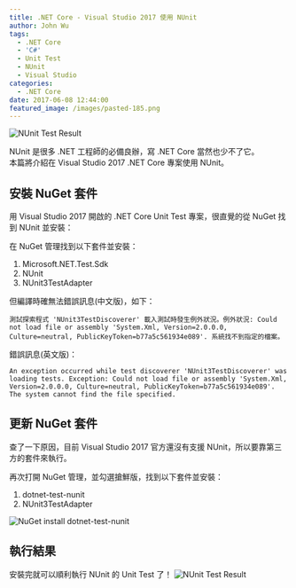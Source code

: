 ```yaml
---
title: .NET Core - Visual Studio 2017 使用 NUnit
author: John Wu
tags:
  - .NET Core
  - 'C#'
  - Unit Test
  - NUnit
  - Visual Studio
categories:
  - .NET Core
date: 2017-06-08 12:44:00
featured_image: /images/pasted-185.png
---
```

![NUnit Test Result](/images/pasted-185.png)

NUnit 是很多 .NET 工程師的必備良辦，寫 .NET Core 當然也少不了它。  
本篇將介紹在 Visual Studio 2017 .NET Core 專案使用 NUnit。  

<!-- more -->

## 安裝 NuGet 套件

用 Visual Studio 2017 開啟的 .NET Core Unit Test 專案，很直覺的從 NuGet 找到 NUnit 並安裝：

在 NuGet 管理找到以下套件並安裝：  
1. Microsoft.NET.Test.Sdk  
2. NUnit  
3. NUnit3TestAdapter  

但編譯時確無法錯誤訊息(中文版)，如下：
```
測試探索程式 'NUnit3TestDiscoverer' 載入測試時發生例外狀況。例外狀況: Could not load file or assembly 'System.Xml, Version=2.0.0.0, Culture=neutral, PublicKeyToken=b77a5c561934e089'. 系統找不到指定的檔案。
```

錯誤訊息(英文版)：
```
An exception occurred while test discoverer 'NUnit3TestDiscoverer' was loading tests. Exception: Could not load file or assembly 'System.Xml, Version=2.0.0.0, Culture=neutral, PublicKeyToken=b77a5c561934e089'. The system cannot find the file specified.
```

## 更新 NuGet 套件

查了一下原因，目前 Visual Studio 2017 官方還沒有支援 NUnit，所以要靠第三方的套件來執行。  

再次打開 NuGet 管理，並勾選搶鮮版，找到以下套件並安裝：  
1. dotnet-test-nunit  
2. NUnit3TestAdapter  

![NuGet install dotnet-test-nunit](/images/pasted-184.png)

## 執行結果

安裝完就可以順利執行 NUnit 的 Unit Test 了！
![NUnit Test Result](/images/pasted-185.png)